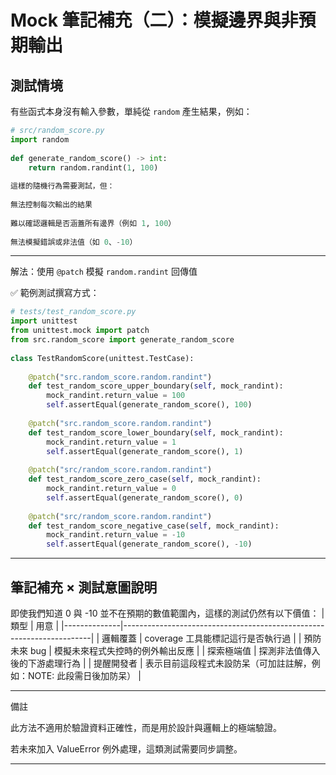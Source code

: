 # Mock 筆記補充（二）：模擬邊界與非預期輸出
 
## 測試情境
 
有些函式本身沒有輸入參數，單純從 `random` 產生結果，例如：
 
```python
# src/random_score.py
import random
 
def generate_random_score() -> int:
    return random.randint(1, 100)
 
這樣的隨機行為需要測試，但：
 
無法控制每次輸出的結果
 
難以確認邏輯是否涵蓋所有邊界（例如 1, 100）
 
無法模擬錯誤或非法值（如 0、-10）
```
---
 
解法：使用 ```@patch``` 模擬 ```random.randint``` 回傳值
 
✅ 範例測試撰寫方式：
```python
# tests/test_random_score.py
import unittest
from unittest.mock import patch
from src.random_score import generate_random_score
 
class TestRandomScore(unittest.TestCase):
 
    @patch("src.random_score.random.randint")
    def test_random_score_upper_boundary(self, mock_randint):
        mock_randint.return_value = 100
        self.assertEqual(generate_random_score(), 100)
 
    @patch("src.random_score.random.randint")
    def test_random_score_lower_boundary(self, mock_randint):
        mock_randint.return_value = 1
        self.assertEqual(generate_random_score(), 1)
 
    @patch("src/random_score.random.randint")
    def test_random_score_zero_case(self, mock_randint):
        mock_randint.return_value = 0
        self.assertEqual(generate_random_score(), 0)
 
    @patch("src/random_score.random.randint")
    def test_random_score_negative_case(self, mock_randint):
        mock_randint.return_value = -10
        self.assertEqual(generate_random_score(), -10)
```
---
 
## 筆記補充 × 測試意圖說明
 
即使我們知道 0 與 -10 並不在預期的數值範圍內，這樣的測試仍然有以下價值：
| 類型         | 用意                                                                 |
|--------------|----------------------------------------------------------------------|
| 邏輯覆蓋     | coverage 工具能標記這行是否執行過                                   |
| 預防未來 bug | 模擬未來程式失控時的例外輸出反應                                     |
| 探索極端值   | 探測非法值傳入後的下游處理行為                                       |
| 提醒開發者   | 表示目前這段程式未設防呆（可加註註解，例如：NOTE: 此段需日後加防呆） |
 
---
 
備註
 
此方法不適用於驗證資料正確性，而是用於設計與邏輯上的極端驗證。
 
若未來加入 ValueError 例外處理，這類測試需要同步調整。

---